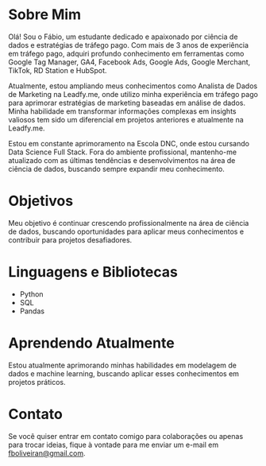 # Sobre Mim

Olá! Sou o Fábio, um estudante dedicado e apaixonado por ciência de dados e estratégias de tráfego pago. Com mais de 3 anos de experiência em tráfego pago, adquiri profundo conhecimento em ferramentas como Google Tag Manager, GA4, Facebook Ads, Google Ads, Google Merchant, TikTok, RD Station e HubSpot.

Atualmente, estou ampliando meus conhecimentos como Analista de Dados de Marketing na Leadfy.me, onde utilizo minha experiência em tráfego pago para aprimorar estratégias de marketing baseadas em análise de dados. Minha habilidade em transformar informações complexas em insights valiosos tem sido um diferencial em projetos anteriores e atualmente na Leadfy.me.

Estou em constante aprimoramento na Escola DNC, onde estou cursando Data Science Full Stack. Fora do ambiente profissional, mantenho-me atualizado com as últimas tendências e desenvolvimentos na área de ciência de dados, buscando sempre expandir meu conhecimento.

# Objetivos

Meu objetivo é continuar crescendo profissionalmente na área de ciência de dados, buscando oportunidades para aplicar meus conhecimentos e contribuir para projetos desafiadores.

# Linguagens e Bibliotecas

- Python
- SQL
- Pandas

# Aprendendo Atualmente

Estou atualmente aprimorando minhas habilidades em modelagem de dados e machine learning, buscando aplicar esses conhecimentos em projetos práticos.

# Contato

Se você quiser entrar em contato comigo para colaborações ou apenas para trocar ideias, fique à vontade para me enviar um e-mail em fboliveiran@gmail.com.

